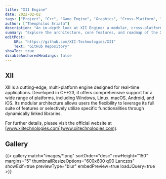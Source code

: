 ```yaml
---
title: "XII Engine"
date: 2022-02-02
tags: ["Project", "C++", "Game Engine", "Graphics", "Cross-Platform", "Real-time Rendering", "High-Performance"]
author: ["Theophilus Eriata"]
description: "An in-depth look at XII Engine: a modular, cross-platform C++ engine for high-performance real-time applications."
summary: "Explore the architecture, core features, and roadmap of the XII Engine, a modern multi-platform engine built with C++23."
editPost:
    URL: "https://github.com/XII-Technologies/XII"
    Text: "GitHub Repository"
showToc: true
disableAnchoredHeadings: false
---
```


## XII

XII is a cutting-edge, multi-platform engine designed for real-time applications. Developed in C++23, it offers comprehensive support for a wide range of platforms, including Windows, Linux, macOS, Android, and iOS. Its modular architecture allows users the flexibility to leverage its full suite of features or selectively utilize specific functionalities through dynamically linked libraries.

For further details, please visit the official website at [www.xiitechnologies.com](www.xiitechnologies.com).

## Gallery

{{< gallery match="images/*.png" sortOrder="desc" rowHeight="150" margins="5" thumbnailResizeOptions="600x600 q90 Lanczos" showExif=true previewType="blur" embedPreview=true loadJQuery=true >}}

